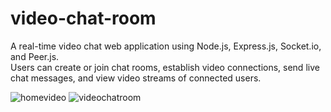 # video-chat-room
A real-time video chat web application using Node.js, Express.js, Socket.io, and Peer.js.  
Users can create or join chat rooms, establish video connections, send live chat messages, and view video streams of connected users.

![homevideo](https://github.com/SagiHalevy/video-chat-room/assets/92096601/39cdac15-8b8d-4c6b-8bc8-7f42551fe640)
![videochatroom](https://github.com/SagiHalevy/video-chat-room/assets/92096601/6d8696e5-0aa4-4860-8bbc-0bc6daba9a36)
